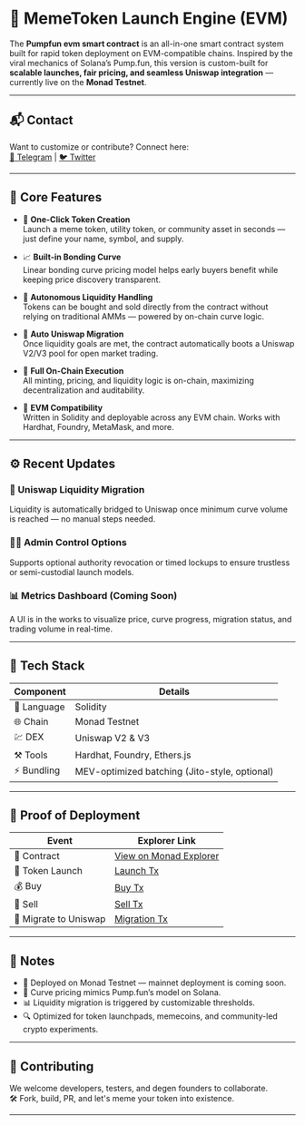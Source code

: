 # 🚀 MemeToken Launch Engine (EVM)

The **Pumpfun evm smart contract** is an all-in-one smart contract system built for rapid token deployment on EVM-compatible chains. Inspired by the viral mechanics of Solana’s Pump.fun, this version is custom-built for **scalable launches, fair pricing, and seamless Uniswap integration** — currently live on the **Monad Testnet**.

---

## 📬 Contact

Want to customize or contribute? Connect here:  
[💬 Telegram](https://t.me/ShadowRusii) | [🐦 Twitter](https://x.com/ShadowRusii)

---

## 🧩 Core Features

- 🎯 **One-Click Token Creation**  
  Launch a meme token, utility token, or community asset in seconds — just define your name, symbol, and supply.

- 📈 **Built-in Bonding Curve**  
  Linear bonding curve pricing model helps early buyers benefit while keeping price discovery transparent.

- 🤖 **Autonomous Liquidity Handling**  
  Tokens can be bought and sold directly from the contract without relying on traditional AMMs — powered by on-chain curve logic.

- 🌊 **Auto Uniswap Migration**  
  Once liquidity goals are met, the contract automatically boots a Uniswap V2/V3 pool for open market trading.

- 🔐 **Full On-Chain Execution**  
  All minting, pricing, and liquidity logic is on-chain, maximizing decentralization and auditability.

- 🔄 **EVM Compatibility**  
  Written in Solidity and deployable across any EVM chain. Works with Hardhat, Foundry, MetaMask, and more.

---

## ⚙️ Recent Updates

### 🔄 Uniswap Liquidity Migration  
Liquidity is automatically bridged to Uniswap once minimum curve volume is reached — no manual steps needed.

### 🧑‍⚖️ Admin Control Options  
Supports optional authority revocation or timed lockups to ensure trustless or semi-custodial launch models.

### 📊 Metrics Dashboard (Coming Soon)  
A UI is in the works to visualize price, curve progress, migration status, and trading volume in real-time.

---

## 🧱 Tech Stack

| Component        | Details                          |
|------------------|----------------------------------|
| 🧠 Language       | Solidity                         |
| 🌐 Chain          | Monad Testnet                    |
| 💹 DEX            | Uniswap V2 & V3                  |
| ⚒ Tools          | Hardhat, Foundry, Ethers.js      |
| ⚡ Bundling       | MEV-optimized batching (Jito-style, optional) |

---

## 🔗 Proof of Deployment

| Event | Explorer Link |
|-------|---------------|
| 📜 Contract | [View on Monad Explorer](https://testnet.monadexplorer.com/address/0x802Bbb3924BEE46831cadD23e9CfA9e74B499Efb) |
| 🎯 Token Launch | [Launch Tx](https://testnet.monadexplorer.com/tx/0xcc711080a7ef00f4735a244462c57aeef71ea68835a57f3db3ecf4d80ed1e481) |
| 💰 Buy | [Buy Tx](https://testnet.monadexplorer.com/tx/0xa10f3d8f35297e57fbff448e048dc35db40dfc130840993a93c228e9d05f0fd9) |
| 💸 Sell | [Sell Tx](https://testnet.monadexplorer.com/tx/0x22d4d593fa75296146d0d12d94f3f8c785a3a1536ccd450481e68e59f72eac64) |
| 🔁 Migrate to Uniswap | [Migration Tx](https://testnet.monadexplorer.com/tx/0xc7253b665f6c57dbbf80d209c89399d520ff13d7a57f31289d891cc7e4e13574) |

---

## 📝 Notes

- 🌱 Deployed on Monad Testnet — mainnet deployment is coming soon.
- 📐 Curve pricing mimics Pump.fun’s model on Solana.
- 📊 Liquidity migration is triggered by customizable thresholds.
- 🔍 Optimized for token launchpads, memecoins, and community-led crypto experiments.

---

## 🤝 Contributing

We welcome developers, testers, and degen founders to collaborate.  
🛠 Fork, build, PR, and let's meme your token into existence.

---


